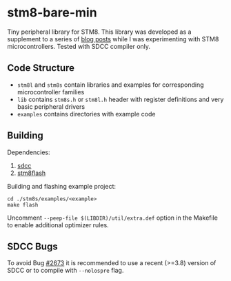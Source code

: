 # stm8-bare-min

Tiny peripheral library for STM8. This library was developed as a supplement to a series of [blog posts](https://lujji.github.io/blog/bare-metal-programming-stm8/) while I was experimenting with STM8 microcontrollers. Tested with SDCC compiler only.

## Code Structure
* `stm8l` and `stm8s` contain libraries and examples for corresponding microcontroller families
* `lib` contains `stm8s.h` or `stm8l.h` header with register definitions and very basic peripheral drivers
* `examples` contains directories with example code

## Building
Dependencies:
 1. [sdcc](https://sourceforge.net/projects/sdcc/)
 2. [stm8flash](https://github.com/vdudouyt/stm8flash)

Building and flashing example project:

```
cd ./stm8s/examples/<example>
make flash
```
Uncomment `--peep-file $(LIBDIR)/util/extra.def` option in the Makefile to enable additional optimizer rules.

## SDCC Bugs
To avoid Bug [#2673](https://sourceforge.net/p/sdcc/bugs/2673/) it is recommended to use a recent (>=3.8) version of SDCC or to compile with `--nolospre` flag.
